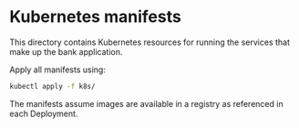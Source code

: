 # Kubernetes manifests

This directory contains Kubernetes resources for running the services that make up the bank application.

Apply all manifests using:

```bash
kubectl apply -f k8s/
```

The manifests assume images are available in a registry as referenced in each Deployment.
